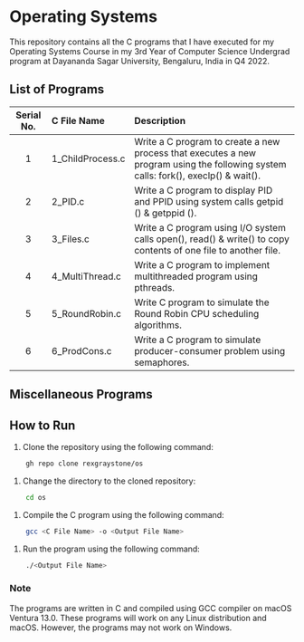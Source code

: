 # Operating Systems

This repository contains all the C programs that I have executed for my Operating Systems Course in my 3rd Year of Computer Science Undergrad program at Dayananda Sagar University, Bengaluru, India in Q4 2022.

## List of Programs

| Serial No. | C File Name | Description |
| :---: | :--- | :--- |
| 1  | 1_ChildProcess.c  | Write a C program to create a new process that executes a new program using the following system calls: fork(), execlp() & wait(). |
| 2  | 2_PID.c  | Write a C program to display PID and PPID using system calls getpid () & getppid (). |
| 3  | 3_Files.c  | Write a C program using I/O system calls open(), read() & write() to copy contents of one file to another file. |
| 4  | 4_MultiThread.c  | Write a C program to implement multithreaded program using pthreads. |
| 5  | 5_RoundRobin.c  | Write C program to simulate the Round Robin CPU scheduling algorithms. |
| 6  | 6_ProdCons.c  | Write a C program to simulate producer-consumer problem using semaphores. |

## Miscellaneous Programs

## How to Run

1. Clone the repository using the following command:

``` bash
    gh repo clone rexgraystone/os
```

1. Change the directory to the cloned repository:

``` bash
    cd os
```
1. Compile the C program using the following command: 

``` bash
    gcc <C File Name> -o <Output File Name>
```

1. Run the program using the following command:

``` bash
    ./<Output File Name>
```
### Note

The programs are written in C and compiled using GCC compiler on macOS Ventura 13.0.
These programs will work on any Linux distribution and macOS. However, the programs may not work on Windows.

